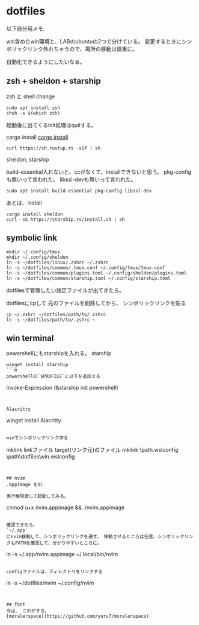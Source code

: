 # dotfiles

以下自分用メモ:  

wsl含めたwin環境と、LABのubuntuの2つで分けている。
変更するときにシンボリックリンク外れちゃうので、場所の移動は慎重に。


自動化できるようにしたいなぁ。

## zsh + sheldon + starship
zsh と shell change
```
sudo apt install zsh
chsh -s $(which zsh)

```

起動後に出てくるinit処理はquitする。

cargo install
[cargo install](https://doc.rust-lang.org/cargo/getting-started/installation.html)
```
curl https://sh.rustup.rs -sSf | sh
```

sheldon, starship

build-essential入れないと、ccがなくて、installできないと思う。
pkg-configも無いって言われた。
libssl-devも無いって言われた。
```
sudo apt install build-essential pkg-config libssl-dev
```
あとは、install
```
cargo install sheldon
curl -sS https://starship.rs/install.sh | sh

```


## symbolic link 
```
mkdir ~/.config/tmux
mkdir ~/.config/sheldon
ln -s ~/dotfiles/linux/.zshrc ~/.zshrc
ln -s ~/dotfiles/common/.tmux.conf ~/.config/tmux/tmux.conf
ln -s ~/dotfiles/common/plugins.toml ~/.config/sheldon/plugins.toml
ln -s ~/dotfiles/common/starship.toml ~/.config/starship.toml
```



dotfilesで管理したい設定ファイルが出てきたら。

dotfilesにcpして 元のファイルを削除してから、
シンボリックリンクを貼る
```
cp ~/.zshrc ~/dotfiles/path/to/.zshrc
ln -s ~/dotfiles/path/to/.zshrc ~
```



## win terminal

powershellにもstarshipを入れる。
starship
```
winget install starship
```m
powershellの`$PROFILE`に以下を追加する
```
Invoke-Expression (&starship init powershell)
```


Alacritty
```
winget install Alacritty
```

winでシンボリックリンク作る
```
mklink linkファイル target(リンク元)のファイル
mklink \path\.wslconfig \path\dotfiles\win\.wslconfig
```


## nvim
.appimage をDL

実行権限渡して起動してみる。
```
chmod u+x nvim.appimage && ./nvim.appimage
```

確認できたら、
`~/.app`
にnvim移動して、シンボリックリンクを通す。 移動させるところは任意。シンボリックリンクもPATHを確認して、分かりやすいところに。
```
ln -s ~/.app/nvim.appimage ~/.local/bin/nvim
```

configファイルは、ディレクトリをリンクする
```
ln -s ~/dotfiles/nvim ~/.config/nvim
```


## font
今は、 これがすき。
[moralerspace](https://github.com/yuru7/moralerspace)
